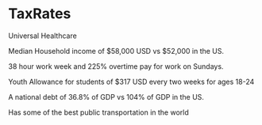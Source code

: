 # TaxRates

Universal Healthcare

Median Household income of $58,000 USD vs $52,000 in the US.

38 hour work week and 225% overtime pay for work on Sundays.

Youth Allowance for students of $317 USD every two weeks for ages 18-24 

A national debt of 36.8% of GDP vs 104% of GDP in the US. 

Has some of the best public transportation in the world
